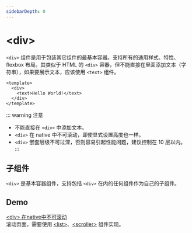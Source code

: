 ```yaml
---
sidebarDepth: 0
---
```

# &lt;div&gt;

`<div>` 组件是用于包装其它组件的最基本容器。支持所有的通用样式、特性、flexbox 布局。其类似于 HTML 的 `<div>` 容器，但不能直接在里面添加文本（字符串），如果要展示文本，应该使用 `<text>` 组件。

``` vue{2}
<template>
  <div>
    <text>Hello World!</text>
  </div>
</template>
```

::: warning 注意
* 不能直接在 `<div>` 中添加文本。
* `<div>` 在 native 中不可滚动，即使显式设置高度也一样。
* `<div>` 嵌套层级不可过深，否则容易引起性能问题，建议控制在 10 层以内。
:::

## 子组件
`<div>` 是基本容器组件，支持包括 `<div>` 在内的任何组件作为自己的子组件。

## Demo
[&lt;div&gt; 在native中不可滚动](http://dotwe.org/vue/57cc2dd8955b0ead3e5b46e3df2f58b9)  
滚动页面，需要使用 [&lt;list&gt;](/docs/list.html)、[&lt;scroller&gt;](/docs/scroller.html) 组件实现。